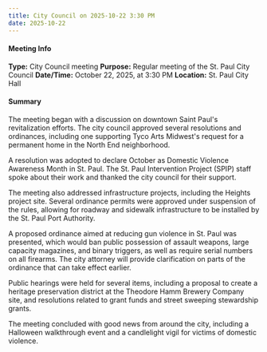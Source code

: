 ```yaml
---
title: City Council on 2025-10-22 3:30 PM
date: 2025-10-22
---
```

#### Meeting Info
**Type:** City Council meeting
**Purpose:** Regular meeting of the St. Paul City Council
**Date/Time:** October 22, 2025, at 3:30 PM
**Location:** St. Paul City Hall

#### Summary
The meeting began with a discussion on downtown Saint Paul's revitalization efforts. The city council approved several resolutions and ordinances, including one supporting Tyco Arts Midwest's request for a permanent home in the North End neighborhood.

A resolution was adopted to declare October as Domestic Violence Awareness Month in St. Paul. The St. Paul Intervention Project (SPIP) staff spoke about their work and thanked the city council for their support.

The meeting also addressed infrastructure projects, including the Heights project site. Several ordinance permits were approved under suspension of the rules, allowing for roadway and sidewalk infrastructure to be installed by the St. Paul Port Authority.

A proposed ordinance aimed at reducing gun violence in St. Paul was presented, which would ban public possession of assault weapons, large capacity magazines, and binary triggers, as well as require serial numbers on all firearms. The city attorney will provide clarification on parts of the ordinance that can take effect earlier.

Public hearings were held for several items, including a proposal to create a heritage preservation district at the Theodore Hamm Brewery Company site, and resolutions related to grant funds and street sweeping stewardship grants.

The meeting concluded with good news from around the city, including a Halloween walkthrough event and a candlelight vigil for victims of domestic violence.


